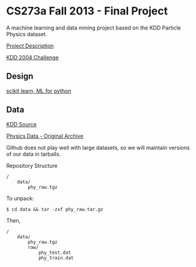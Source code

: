 # CS273a Fall 2013 - Final Project

A machine learning and data mining project based on the KDD Particle Physics dataset.

[Project Description](http://sli.ics.uci.edu/Classes/2013F-273a?action=download&upname=Project.pdf)

[KDD 2004 Challenge](http://osmot.cs.cornell.edu/kddcup/)

## Design

[scikit learn, ML for python](http://scikit-learn.org/stable/)

## Data

[KDD Source](http://osmot.cs.cornell.edu/kddcup/datasets.html)

[Physics Data - Original Archive](https://www.dropbox.com/s/bnjutmo2mv7g6xg/data_kddcup04.tar.gz)

Github does not play well with large datasets, so we will maintain versions of our data in tarballs.

Repository Structure
    
    /
        data/
            phy_raw.tgz

To unpack:

    $ cd data && tar -zxf phy_raw.tar.gz

Then,
    
    /
        data/
            phy_raw.tgz
            raw/
                phy_test.dat
                phy_train.dat

